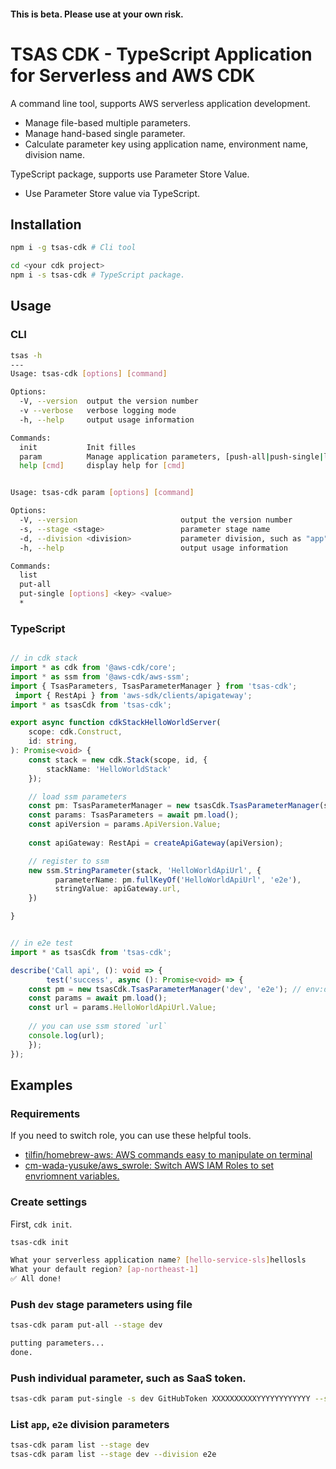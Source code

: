 #### This is beta. Please use at your own risk.

TSAS CDK - TypeScript Application for Serverless and AWS CDK
===

A command line tool, supports AWS serverless application development.

* Manage file-based multiple parameters.
* Manage hand-based single parameter.
* Calculate parameter key using application name, environment name, division name.

TypeScript package, supports use Parameter Store Value.

* Use Parameter Store value via TypeScript.

Installation
---
 
```bash
npm i -g tsas-cdk # Cli tool

cd <your cdk project>
npm i -s tsas-cdk # TypeScript package.

```

Usage
---

### CLI

```bash
tsas -h
---
Usage: tsas-cdk [options] [command]

Options:
  -V, --version  output the version number
  -v --verbose   verbose logging mode
  -h, --help     output usage information

Commands:
  init           Init filles
  param          Manage application parameters, [push-all|push-single|list]
  help [cmd]     display help for [cmd]


Usage: tsas-cdk param [options] [command]

Options:
  -V, --version                       output the version number
  -s, --stage <stage>                 parameter stage name
  -d, --division <division>           parameter division, such as "app", "e2e" (default: "app")
  -h, --help                          output usage information

Commands:
  list
  put-all
  put-single [options] <key> <value>
  *
```

### TypeScript


```typescript

// in cdk stack
import * as cdk from '@aws-cdk/core';
import * as ssm from '@aws-cdk/aws-ssm';
import { TsasParameters, TsasParameterManager } from 'tsas-cdk';
 import { RestApi } from 'aws-sdk/clients/apigateway';
import * as tsasCdk from 'tsas-cdk';

export async function cdkStackHelloWorldServer(
    scope: cdk.Construct,
    id: string,
): Promise<void> {
    const stack = new cdk.Stack(scope, id, {
        stackName: 'HelloWorldStack'
    });

    // load ssm parameters
    const pm: TsasParameterManager = new tsasCdk.TsasParameterManager(stage, division);
    const params: TsasParameters = await pm.load();
    const apiVersion = params.ApiVersion.Value;
    
    const apiGateway: RestApi = createApiGateway(apiVersion);

    // register to ssm        
    new ssm.StringParameter(stack, 'HelloWorldApiUrl', {
          parameterName: pm.fullKeyOf('HelloWorldApiUrl', 'e2e'),
          stringValue: apiGateway.url,
    })

}


// in e2e test
import * as tsasCdk from 'tsas-cdk';

describe('Call api', (): void => {
        test('success', async (): Promise<void> => {
    const pm = new tsasCdk.TsasParameterManager('dev', 'e2e'); // env:dev division:e2e
    const params = await pm.load();
    const url = params.HelloWorldApiUrl.Value;
     
    // you can use ssm stored `url`
    console.log(url);
    });
});

``` 


Examples
---

### Requirements

If you need to switch role, you can use these helpful tools.

* [tilfin/homebrew\-aws: AWS commands easy to manipulate on terminal](https://github.com/tilfin/homebrew-aws)
* [cm\-wada\-yusuke/aws\_swrole: Switch AWS IAM Roles to set envriomnent variables\.](https://github.com/cm-wada-yusuke/aws_swrole)


### Create settings

First, `cdk init`.

```bash
tsas-cdk init

What your serverless application name? [hello-service-sls]hellosls
What your default region? [ap-northeast-1]
✅ All done!
```

### Push `dev` stage parameters using file 

```bash
tsas-cdk param put-all --stage dev

putting parameters...
done.
```

### Push individual parameter, such as SaaS token.


```bash
tsas-cdk param put-single -s dev GitHubToken XXXXXXXXXXYYYYYYYYYYYY --secure
```


### List `app`, `e2e` division parameters 

```bash
tsas-cdk param list --stage dev
tsas-cdk param list --stage dev --division e2e
```

